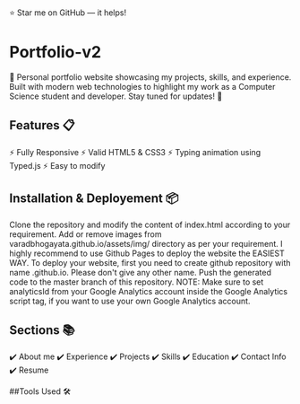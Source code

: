 ⭐ Star me on GitHub — it helps!
# Portfolio-v2
🚀 Personal portfolio website showcasing my projects, skills, and experience. Built with modern web technologies to highlight my work as a Computer Science student and developer. Stay tuned for updates! 🌟

## Features 📋
⚡️ Fully Responsive
⚡️ Valid HTML5 & CSS3
⚡️ Typing animation using Typed.js
⚡️ Easy to modify

## Installation & Deployement 📦
Clone the repository and modify the content of index.html according to your requirement.
Add or remove images from varadbhogayata.github.io/assets/img/ directory as per your requirement.
I highly recommend to use Github Pages to deploy the website the EASIEST WAY.
To deploy your website, first you need to create github repository with name <your-github-username>.github.io. Please don't give any other name.
Push the generated code to the master branch of this repository.
NOTE: Make sure to set analyticsId from your Google Analytics account inside the Google Analytics script tag, if you want to use your own Google Analytics account.

## Sections 📚
✔️ About me
✔️ Experience
✔️ Projects
✔️ Skills
✔️ Education
✔️ Contact Info
✔️ Resume

##Tools Used  🛠️
